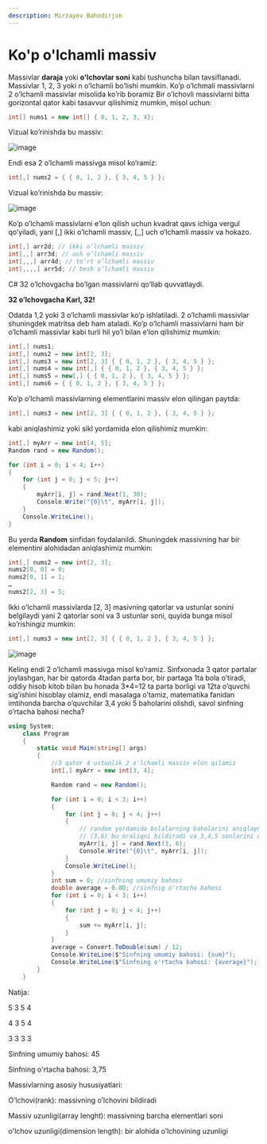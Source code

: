 ```yaml
---
description: Mirzayev Bahodirjon
---
```


# Ko'p o'lchamli massiv
Massivlar **daraja** yoki **o'lchovlar soni** kabi tushuncha bilan tavsiflanadi.
Massivlar 1, 2, 3 yoki n o’lchamli bo’lishi mumkin.
Ko’p o’lchmali massivlarni 2 o’lchamli massivlar misolida ko’rib boramiz
Bir o’lchovli massivlarni bitta gorizontal qator kabi tasavvur qilishimiz mumkin, misol uchun:
```csharp
int[] nums1 = new int[] { 0, 1, 2, 3, 4};
```
Vizual ko’rinishda bu massiv:

![image](https://user-images.githubusercontent.com/81855769/123962446-e98ec080-d9ca-11eb-9420-48b1fba3373f.png)

Endi esa 2 o’lchamli massivga misol ko’ramiz:
```csharp
int[,] nums2 = { { 0, 1, 2 }, { 3, 4, 5 } };
```
Vizual ko’rinishda bu massiv:

![image](https://user-images.githubusercontent.com/81855769/123962584-0d520680-d9cb-11eb-9c42-00e565b36a2b.png)

Ko’p o’lchamli massivlarni e’lon qilish uchun kvadrat qavs ichiga vergul qo’yiladi, yani [,] ikki o’lchamli massiv, [,,] uch o’lchamli massiv va hokazo.
```csharp
int[,] arr2d; // ikki o’lchamli massiv
int[,,] arr3d; // uch o’lchamli massiv
int[,,,] arr4d; // to’rt o’lchamli massiv
int[,,,,] arr5d; // besh o’lchamli massiv
```
C# 32 o’lchovgacha bo’lgan massivlarni qo’llab quvvatlaydi. 

**32 o’lchovgacha Karl, 32!**

Odatda 1,2 yoki 3 o’lchamli massivlar ko’p ishlatiladi. 2 o’lchamli massivlar shuningdek matritsa deb ham ataladi.
Ko’p o’lchamli massivlarni ham bir o’lchamli massivlar kabi turli hil yo’l bilan e’lon qilishimiz mumkin:
```csharp
int[,] nums1;
int[,] nums2 = new int[2, 3];
int[,] nums3 = new int[2, 3] { { 0, 1, 2 }, { 3, 4, 5 } };
int[,] nums4 = new int[,] { { 0, 1, 2 }, { 3, 4, 5 } };
int[,] nums5 = new[,] { { 0, 1, 2 }, { 3, 4, 5 } };
int[,] nums6 = { { 0, 1, 2 }, { 3, 4, 5 } };
```
Ko’p o’lchamli massivlarning elementlarini massiv elon qilingan paytda:
```csharp
int[,] nums3 = new int[2, 3] { { 0, 1, 2 }, { 3, 4, 5 } };
```
kabi aniqlashimiz yoki sikl yordamida elon qilishimiz mumkin:
```csharp
int[,] myArr = new int[4, 5];
Random rand = new Random();

for (int i = 0; i < 4; i++)
{
    for (int j = 0; j < 5; j++)
    {
        myArr[i, j] = rand.Next(1, 30);
        Console.Write("{0}\t", myArr[i, j]);
    }
    Console.WriteLine();
}
```
Bu yerda **Random** sinfidan foydalanildi.
Shuningdek massivning har bir elementini alohidadan aniqlashimiz mumkin:
```csharp
int[,] nums2 = new int[2, 3];
nums2[0, 0] = 0;
nums2[0, 1] = 1;
…
nums2[2, 3] = 5;
```
Ikki o’lchamli massivlarda [2, 3] masivning qatorlar va ustunlar sonini belgilaydi yani 2 qatorlar soni va 3 ustunlar soni, quyida bunga misol ko’rishingiz mumkin:
```csharp
int[,] nums3 = new int[2, 3] { { 0, 1, 2 }, { 3, 4, 5 } };
```
![image](https://user-images.githubusercontent.com/81855769/123963478-f06a0300-d9cb-11eb-83ee-fdd4a184bdb4.png)

Keling endi 2 o’lchamli massivga misol ko’ramiz.
Sinfxonada 3 qator partalar joylashgan, har bir qatorda 4tadan parta bor, bir partaga 1ta bola o’tiradi, oddiy hisob kitob bilan bu honada 3*4=12 ta parta borligi va 12ta o’quvchi sig’ishini hisoblay olamiz, endi masalaga o’tamiz, matematika fanidan imtihonda barcha o’quvchilar 3,4 yoki 5 baholarini olishdi, savol sinfning o’rtacha bahosi necha?
```csharp
using System;
    class Program
    {
        static void Main(string[] args)
        {
            //3 qator 4 ustunlik 2 o'lchamli massiv elon qilamiz
            int[,] myArr = new int[3, 4];

            Random rand = new Random();

            for (int i = 0; i < 3; i++)
            {
                for (int j = 0; j < 4; j++)
                {
                    // random yordamida bolalarning baholarini aniqlaymiz
                    // (3,6) bu oraliqni bildiradi va 3,4,5 sonlarini o'z ichiga oladi
                    myArr[i, j] = rand.Next(3, 6); 
                    Console.Write("{0}\t", myArr[i, j]);
                }
                Console.WriteLine();
            }
            int sum = 0; //sinfning umumiy bahosi
            double average = 0.0D; //sinfnig o'rtacha bahosi
            for (int i = 0; i < 3; i++)
            {
                for (int j = 0; j < 4; j++)
                {
                    sum += myArr[i, j];
                }
            }
            average = Convert.ToDouble(sum) / 12;
            Console.WriteLine($"Sinfning umumiy bahosi: {sum}");
            Console.WriteLine($"Sinfning o'rtacha bahosi: {average}");
        }
    }
```
Natija:

5       3       5       4

4       3       5       4

3       3       3       3

Sinfning umumiy bahosi: 45

Sinfning o'rtacha bahosi: 3,75

Massivlarning asosiy hususiyatlari:

O’lchovi(rank): massivning o’lchovini bildiradi

Massiv uzunligi(array lenght): massivning barcha elementlari soni

o'lchov uzunligi(dimension length): bir alohida o’lchovining uzunligi
